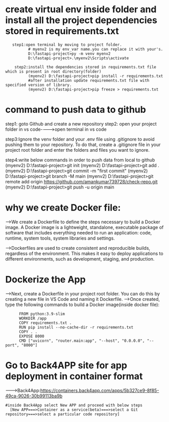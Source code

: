 # create virtual env inside folder and install all the project dependencies stored in requirements.txt
       step1:open terminal by moving to project folder.
              # myenv2 is my env_var name.you can replace it with your's.
              D:\fastapi-project>py -m venv myenv2
              D:\fastapi-project>.\myenv2\Scripts\activate
        
        step2:install the dependencies stored in requirements.txt file which is present in root directory(folder)
              (myenv2) D:\fastapi-project>pip install -r requirements.txt
              #after installation update requirements.txt file with specified version of library.
              (myenv2) D:\fastapi-project>pip freeze > requirements.txt    

# command to push data to github
step1: goto Github and create a new repository
step2: open your project folder in vs code---->open terminal in vs code

step3:Ignore the venv folder and your .env file using .gitignore to avoid pushing them to your repository. To do that, create a .gitignore file in your project root folder and enter the folders and files you want to ignore.
                
step4:write below commands in order to push data from local to github
      (myenv2) D:\fastapi-project>git init
      (myenv2) D:\fastapi-project>git add .
      (myenv2) D:\fastapi-project>git commit -m "first commit"
      (myenv2) D:\fastapi-project>git branch -M main
      (myenv2) D:\fastapi-project>git remote add origin https://github.com/amankumar739728/check-repo.git
      (myenv2) D:\fastapi-project>git push -u origin main

# why we create Docker file:
   -->We create a Dockerfile to define the steps necessary to build a Docker image. A Docker image is a lightweight, standalone, executable package of software that includes everything needed to run an application: code, runtime, system tools, system libraries and settings.

   -->Dockerfiles are used to create consistent and reproducible builds, regardless of the environment. This makes it easy to deploy applications to different environments, such as development, staging, and production.

# Dockerize the App
-->Next, create a Dockerfile in your project root folder. You can do this by creating a new file in VS Code and      naming it Dockerfile.
-->Once created, type the following commands to build a Docker image(inside docker file):
          
          FROM python:3.9-slim
          WORKDIR /app
          COPY requirements.txt .
          RUN pip install --no-cache-dir -r requirements.txt
          COPY . .
          EXPOSE 8000
          CMD ["uvicorn", "router.main:app", "--host", "0.0.0.0", "--port", "8000"]


# Go to Back4APP site for app deployment in container format

--->Back4App:https://containers.back4app.com/apps/5b327ce9-8f85-49ca-9026-30b99113ba9b
    
    #inside Back4App select New APP and proceed with below steps
      [New APP===>Container as a service(beta)===>select a Git repository===>select a particular code repository]



      
